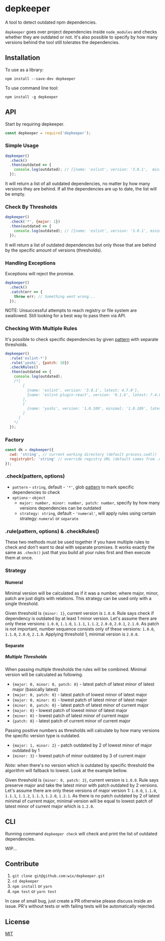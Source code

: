 # depkeeper
A tool to detect outdated npm dependencies.

`depkeeper` goes over project dependencies inside `node_modules` and checks whether they are outdated or not. It's also possible to specify by how many versions behind the tool still tolerates the dependencies.

## Installation
To use as a library:
```
npm install --save-dev depkeeper
```
To use command line tool:
```
npm install -g depkeeper
```

## API
Start by requiring depkeeper.
```js
const depkeeper = require('depkeeper');
```

### Simple Usage
```js
depkeeper()
  .check()
  .then(outdated => {
    console.log(outdated); // [{name: 'eslint', version: '3.0.1',  minimal: '4.7.0', latest: '4.7.0'}]
  });
```
It will return a list of all outdated dependencies, no matter by how many versions they are behind. If all the dependencies are up to date, the list will be empty.

### Check By Thresholds
```js
depkeeper()
  .check('*', {major: 1})
  .then(outdated => {
    console.log(outdated); // [{name: 'eslint', version: '3.0.1', minimal: '4.0.0', latest: '5.7.0'}]
  });
```
It will return a list of outdated dependencies but only those that are behind by the specific amount of versions (thresholds).

### Handling Exceptions
Exceptions will reject the promise.
```js
depkeeper()
  .check()
  .catch(err => {
    throw err; // Something went wrong...
  });
```

NOTE: Unsuccessful attempts to reach registry or file system are swallowed. Still looking for a best way to pass them via API.

### Checking With Multiple Rules
It's possible to check specific dependencies by given [pattern](https://github.com/isaacs/minimatch) with separate thresholds.

```js
depkeeper()
  .rule('eslint-*')
  .rule('yoshi', {patch: 10})
  .checkRules()
  .then(outdated => {
    console.log(outdated);
    /*[
        [
          {name: 'eslint', version: '3.0.1', latest: 4.7.0'},
          {name: 'eslint-plugin-react', version: '6.1.6', latest: 7.4.0'},
        ],
        [
          {name: 'yoshi', version: '1.0.100', minimal: '1.0.189', latest: '1.0.199'}
        ]
      ]
    */
  });
```

### Factory
```js
const dk = depkeeper({
  cwd: 'string', // current working directory (default process.cwd())
  registryUrl: 'string' // override registry URL (default comes from .nvmrc or https://registry.npmjs.org)
});
```

### .check(pattern, options)
- `pattern` - `string`, default - `'*'`, glob [pattern](https://github.com/isaacs/minimatch) to mark specific dependencies to check
- `options` - `object`
  - `major: number, minor: number, patch: number`, specify by how many versions dependencies can be outdated
  - `strategy: string`, default - `'numeral'`, will apply rules using certain strategy: `numeral` or `separate`

### .rule(pattern, options) & .checkRules()
These two methods must be used together if you have multiple rules to check and don't want to deal with separate promises.
It works exactly the same as `.check()` just that you build all your rules first and then execute them at once.

### Strategy
#### Numeral
Minimal version will be calculated as if it was a number, where major, minor, patch are just digits with relations. This strategy can be used only with a single threshold.

Given threshold is `{minor: 1}`, current version is `1.0.0`.
Rule says check if dependency is outdated by at least 1 minor version.
Let's assume there are only these versions: `1.0.0`, `1.1.0`, `1.1.1`, `1.1.2`, `2.0.0`, `2.0.1`, `2.1.0`.
As patch is not important, number sequence consists only of these versions: `1.0.0`, `1.1.0`, `2.0.0`, `2.1.0`.
Applying threshold 1, minimal version is `2.0.0`.

#### Separate
##### Multiple Thresholds
When passing multiple thresholds the rules will be combined. Minimal version will be calculated as following.
- `{major: 0, minor: 0, patch: 0}` - latest patch of latest minor of latest major (basically latest)
- `{major: 0, patch: 0}` - latest patch of lowest minor of latest major
- `{major: 0, minor: 0}` - lowest patch of latest minor of latest major
- `{minor: 0, patch: 0}` - latest patch of latest minor of current major
- `{major: 0}` - lowest patch of lowest minor of latest major
- `{minor: 0}` - lowest patch of latest minor of current major
- `{patch: 0}` - latest patch of current minor of current major

Passing positive numbers as thresholds will calculate by how many versions the specific version type is outdated.
- `{major: 1, minor: 2}` - patch outdated by 2 of lowest minor of major outdated by 1
- `{minor: 3}` - lowest patch of minor outdated by 3 of current major

*Note:* when there's no version which is outdated by specific threshold the algorithm will fallback to lowest. Look at the example bellow.

Given threshold is `{minor: 0, patch: 2}`, current version is `1.0.0`.
Rule says preserve major and take the latest minor with patch outdated by 2 versions.
Let's assume there are only these versions of major version 1: `1.0.0`, `1.1.0`, `1.1.1`, `1.1.2`, `1.1.3`, `1.2.0`, `1.2.1`.
As there is no patch outdated by 2 of latest minimal of current major, minimal version will be equal to lowest patch of latest minor of current major which is `1.2.0`.

## CLI
Running command `depkeeper check` will check and print the list of outdated dependencies.

WIP...

## Contribute
1. `git clone git@github.com:wix/depkeeper.git`
1. `cd depkeeper`
1. `npm install` or `yarn`
1. `npm test` or `yarn test`

In case of small bug, just create a PR otherwise please discuss inside an issue.
PR's without tests or with failing tests will be automatically rejected.

## License
[MIT](LICENSE)
